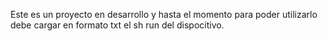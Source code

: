 Este es un proyecto en desarrollo y hasta el momento para poder utilizarlo debe cargar en formato txt el sh run del dispocitivo.
